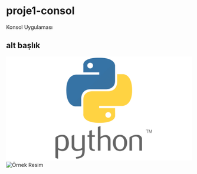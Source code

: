 # proje1-consol
Konsol Uygulaması
## alt başlık
<img src="image.png" alt="Örnek Resim"/>
<img src="image.jpg" alt="Örnek Resim" width="300" height="200">